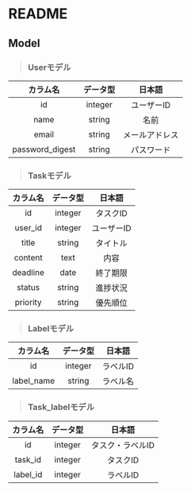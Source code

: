 # README

## Model

>### Userモデル


|    カラム名     | データ型 |     日本語     |
| :-------------: | :------: | :------------: |
|       id        | integer  |   ユーザーID   |
|      name       |  string  |      名前      |
|      email      |  string  | メールアドレス |
| password_digest |  string  |   パスワード   |

>### Taskモデル
  
| カラム名 | データ型 |   日本語   |
| :------: | :------: | :--------: |
|    id    | integer  |  タスクID  |
| user_id  | integer  | ユーザーID |
|  title   |  string  |  タイトル  |
| content  |   text   |    内容    |
| deadline |   date   |  終了期限  |
|  status  |  string  |  進捗状況  |
| priority |  string  |  優先順位  |

>### Labelモデル

|  カラム名  | データ型 |  日本語  |
| :--------: | :------: | :------: |
|     id     | integer  | ラベルID |
| label_name |  string  | ラベル名 |

>### Task_labelモデル

| カラム名 | データ型 |      日本語      |
| :------: | :------: | :--------------: |
|    id    | integer  | タスク・ラベルID |
| task_id  | integer  |     タスクID     |
| label_id | integer  |     ラベルID     |




